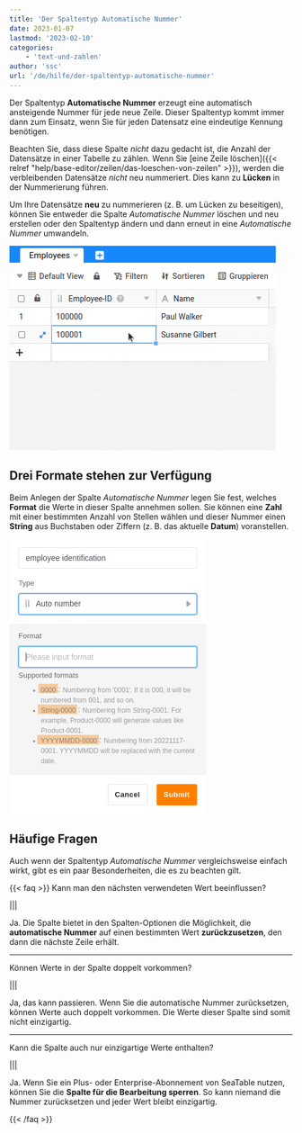 ```yaml
---
title: 'Der Spaltentyp Automatische Nummer'
date: 2023-01-07
lastmod: '2023-02-10'
categories:
    - 'text-und-zahlen'
author: 'ssc'
url: '/de/hilfe/der-spaltentyp-automatische-nummer'
---
```


Der Spaltentyp **Automatische Nummer** erzeugt eine automatisch ansteigende Nummer für jede neue Zeile. Dieser Spaltentyp kommt immer dann zum Einsatz, wenn Sie für jeden Datensatz eine eindeutige Kennung benötigen.

Beachten Sie, dass diese Spalte _nicht_ dazu gedacht ist, die Anzahl der Datensätze in einer Tabelle zu zählen. Wenn Sie [eine Zeile löschen]({{< relref "help/base-editor/zeilen/das-loeschen-von-zeilen" >}}), werden die verbleibenden Datensätze _nicht_ neu nummeriert. Dies kann zu **Lücken** in der Nummerierung führen.

Um Ihre Datensätze **neu** zu nummerieren (z. B. um Lücken zu beseitigen), können Sie entweder die Spalte _Automatische Nummer_ löschen und neu erstellen oder den Spaltentyp ändern und dann erneut in eine _Automatische Nummer_ umwandeln.

![Zeilen mit einer automatischen Nummer](images/auto-number.gif)

## Drei Formate stehen zur Verfügung

Beim Anlegen der Spalte _Automatische Nummer_ legen Sie fest, welches **Format** die Werte in dieser Spalte annehmen sollen. Sie können eine **Zahl** mit einer bestimmten Anzahl von Stellen wählen und dieser Nummer einen **String** aus Buchstaben oder Ziffern (z. B. das aktuelle **Datum**) voranstellen.

![SeaTable Formalmöglichkeiten bei der Automatischen Nummern-Spalte](images/Formatmoeglichkeiten-spalten.png)

## Häufige Fragen

Auch wenn der Spaltentyp _Automatische Nummer_ vergleichsweise einfach wirkt, gibt es ein paar Besonderheiten, die es zu beachten gilt.

{{< faq >}} Kann man den nächsten verwendeten Wert beeinflussen?

|||

Ja. Die Spalte bietet in den Spalten-Optionen die Möglichkeit, die **automatische Nummer** auf einen bestimmten Wert **zurückzusetzen**, den dann die nächste Zeile erhält.

---

Können Werte in der Spalte doppelt vorkommen?

|||

Ja, das kann passieren. Wenn Sie die automatische Nummer zurücksetzen, können Werte auch doppelt vorkommen. Die Werte dieser Spalte sind somit nicht einzigartig.

---

Kann die Spalte auch nur einzigartige Werte enthalten?

|||

Ja. Wenn Sie ein Plus- oder Enterprise-Abonnement von SeaTable nutzen, können Sie die **Spalte für die Bearbeitung sperren**. So kann niemand die Nummer zurücksetzen und jeder Wert bleibt einzigartig.

{{< /faq >}}
